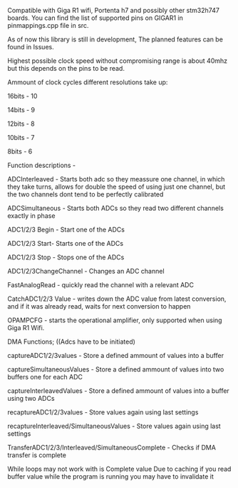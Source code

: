 Compatible with Giga R1 wifi, Portenta h7 and possibly other stm32h747 boards. You can find the list of supported pins on GIGAR1 in pinmappings.cpp file in src.

As of now this library is still in development, The planned features can be found in Issues.

Highest possible clock speed without compromising range is about 40mhz but this depends on the pins to be read.


Ammount of clock cycles different resolutions take up:

16bits - 10

14bits - 9

12bits - 8

10bits - 7

8bits  - 6


Function descriptions - 

ADCInterleaved - Starts both adc so they meassure one channel, in which they take turns, allows for double the speed of using just one channel, but the two channels dont tend to be perfectly calibrated

ADCSimultaneous - Starts both ADCs so they read two different channels exactly in phase

ADC1/2/3 Begin - Start one of the ADCs

ADC1/2/3 Start- Starts one of the ADCs

ADC1/2/3 Stop - Stops one of the ADCs

ADC1/2/3ChangeChannel - Changes an ADC channel

FastAnalogRead - quickly read the channel with a relevant ADC

CatchADC1/2/3 Value - writes down the ADC value from latest conversion, and if it was already read, waits for next conversion to happen

OPAMPCFG - starts the operational amplifier, only supported when using Giga R1 Wifi.


DMA Functions; ((Adcs have to be initiated)


captureADC1/2/3values - Store a defined ammount of values into a buffer

captureSimultaneousValues - Store a defined ammount of values into two buffers one for each ADC

captureInterleavedValues - Store a defined ammount of values into a buffer using two ADCs 

recaptureADC1/2/3values - Store values again using last settings

recaptureInterleaved/SimultaneousValues - Store values again using last settings

TransferADC1/2/3/Interleaved/SimultaneousComplete - Checks if DMA transfer is complete


While loops may not work with is Complete value
Due to caching if you read buffer value while the program is running you may have to invalidate it
